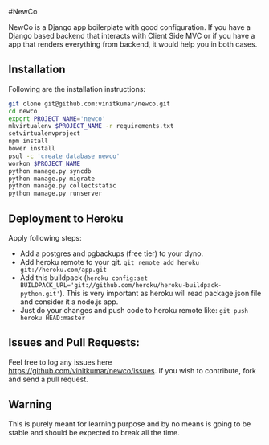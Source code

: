 #NewCo

NewCo is a Django app boilerplate with good configuration. If you have
a Django based backend that interacts with Client Side MVC or if you
have a app that renders everything from backend, it would help you in both
cases.


## Installation

Following are the installation instructions:

```sh
git clone git@github.com:vinitkumar/newco.git
cd newco
export PROJECT_NAME='newco'
mkvirtualenv $PROJECT_NAME -r requirements.txt
setvirtualenvproject
npm install
bower install
psql -c 'create database newco'
workon $PROJECT_NAME
python manage.py syncdb
python manage.py migrate
python manage.py collectstatic
python manage.py runserver
```

## Deployment to Heroku

Apply following steps:

- Add a postgres and pgbackups (free tier) to your dyno.
- Add heroku remote to your git. `git remote add heroku git://heroku.com/app.git`
- Add this buildpack (`heroku config:set
  BUILDPACK_URL='git://github.com/heroku/heroku-buildpack-python.git'`).
  This is very important as heroku will read package.json file and consider it
  a node.js app.
- Just do your changes and push code to heroku remote like: `git push heroku
  HEAD:master`


## Issues and Pull Requests:

Feel free to log any issues here https://github.com/vinitkumar/newco/issues.
If you wish to contribute, fork and send a pull request.

## Warning
This is purely meant for learning purpose and by no means is
going to be stable and should be expected to break all the time.
